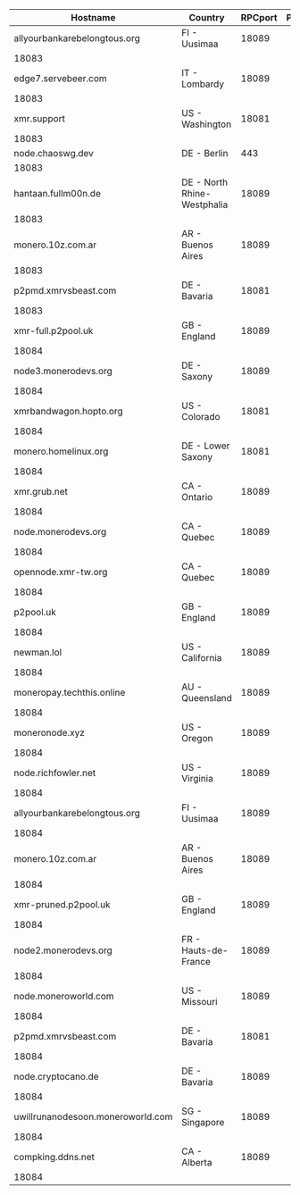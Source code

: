 Hostname | Country | RPCport | P2Pport
--- | --- | --- | ---
allyourbankarebelongtous.org | FI - Uusimaa | 18089
 | 18083
edge7.servebeer.com | IT - Lombardy | 18089
 | 18083
xmr.support | US - Washington | 18081
 | 18083
node.chaoswg.dev | DE - Berlin | 443
 | 18083
hantaan.fullm00n.de | DE - North Rhine-Westphalia | 18089
 | 18083
monero.10z.com.ar | AR - Buenos Aires | 18089
 | 18083
p2pmd.xmrvsbeast.com | DE - Bavaria | 18081
 | 18083
xmr-full.p2pool.uk | GB - England | 18089
 | 18084
node3.monerodevs.org | DE - Saxony | 18089
 | 18084
xmrbandwagon.hopto.org | US - Colorado | 18081
 | 18084
monero.homelinux.org | DE - Lower Saxony | 18081
 | 18084
xmr.grub.net | CA - Ontario | 18089
 | 18084
node.monerodevs.org | CA - Quebec | 18089
 | 18084
opennode.xmr-tw.org | CA - Quebec | 18089
 | 18084
p2pool.uk | GB - England | 18089
 | 18084
newman.lol | US - California | 18089
 | 18084
moneropay.techthis.online | AU - Queensland | 18089
 | 18084
moneronode.xyz | US - Oregon | 18089
 | 18084
node.richfowler.net | US - Virginia | 18089
 | 18084
allyourbankarebelongtous.org | FI - Uusimaa | 18089
 | 18084
monero.10z.com.ar | AR - Buenos Aires | 18089
 | 18084
xmr-pruned.p2pool.uk | GB - England | 18089
 | 18084
node2.monerodevs.org | FR - Hauts-de-France | 18089
 | 18084
node.moneroworld.com | US - Missouri | 18089
 | 18084
p2pmd.xmrvsbeast.com | DE - Bavaria | 18081
 | 18084
node.cryptocano.de | DE - Bavaria | 18089
 | 18084
uwillrunanodesoon.moneroworld.com | SG - Singapore | 18089
 | 18084
compking.ddns.net | CA - Alberta | 18089
 | 18084
